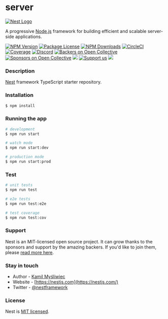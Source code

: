 # server

[![Nest Logo](https://nestjs.com/img/logo-small.svg)](http://nestjs.com/)

A progressive [Node.js](http://nodejs.org) framework for building efficient and scalable server-side applications.

[![NPM Version](https://img.shields.io/npm/v/@nestjs/core.svg)](https://www.npmjs.com/\~nestjscore) [![Package License](https://img.shields.io/npm/l/@nestjs/core.svg)](https://www.npmjs.com/\~nestjscore) [![NPM Downloads](https://img.shields.io/npm/dm/@nestjs/common.svg)](https://www.npmjs.com/\~nestjscore) [![CircleCI](https://img.shields.io/circleci/build/github/nestjs/nest/master)](https://circleci.com/gh/nestjs/nest) [![Coverage](https://coveralls.io/repos/github/nestjs/nest/badge.svg?branch=master#9)](https://coveralls.io/github/nestjs/nest?branch=master) [![Discord](https://img.shields.io/badge/discord-online-brightgreen.svg)](https://discord.gg/G7Qnnhy) [![Backers on Open Collective](https://opencollective.com/nest/backers/badge.svg)](https://opencollective.com/nest#backer) [![Sponsors on Open Collective](https://opencollective.com/nest/sponsors/badge.svg)](https://opencollective.com/nest#sponsor) [![](https://img.shields.io/badge/Donate-PayPal-ff3f59.svg)](https://paypal.me/kamilmysliwiec) [![Support us](https://img.shields.io/badge/Support%20us-Open%20Collective-41B883.svg)](https://opencollective.com/nest#sponsor) [![](https://img.shields.io/twitter/follow/nestframework.svg?style=social\&label=Follow)](https://twitter.com/nestframework)

### Description

[Nest](https://github.com/nestjs/nest) framework TypeScript starter repository.

### Installation

```bash
$ npm install
```

### Running the app

```bash
# development
$ npm run start

# watch mode
$ npm run start:dev

# production mode
$ npm run start:prod
```

### Test

```bash
# unit tests
$ npm run test

# e2e tests
$ npm run test:e2e

# test coverage
$ npm run test:cov
```

### Support

Nest is an MIT-licensed open source project. It can grow thanks to the sponsors and support by the amazing backers. If you'd like to join them, please [read more here](https://docs.nestjs.com/support).

### Stay in touch

* Author - [Kamil Myśliwiec](https://kamilmysliwiec.com)
* Website - [https://nestjs.com](https://nestjs.com/)
* Twitter - [@nestframework](https://twitter.com/nestframework)

### License

Nest is [MIT licensed](server/LICENSE/).
